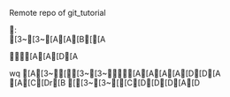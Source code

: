Remote repo of git_tutorial

:\
[3~[3~[A[A[B[[A

[A[A[D[A




wq
[A[3~[[3~[3~[A[A[A[A[D[D[A\
[A[C[Dr[B
[[3~[3~[[C[D[D[D[A[D